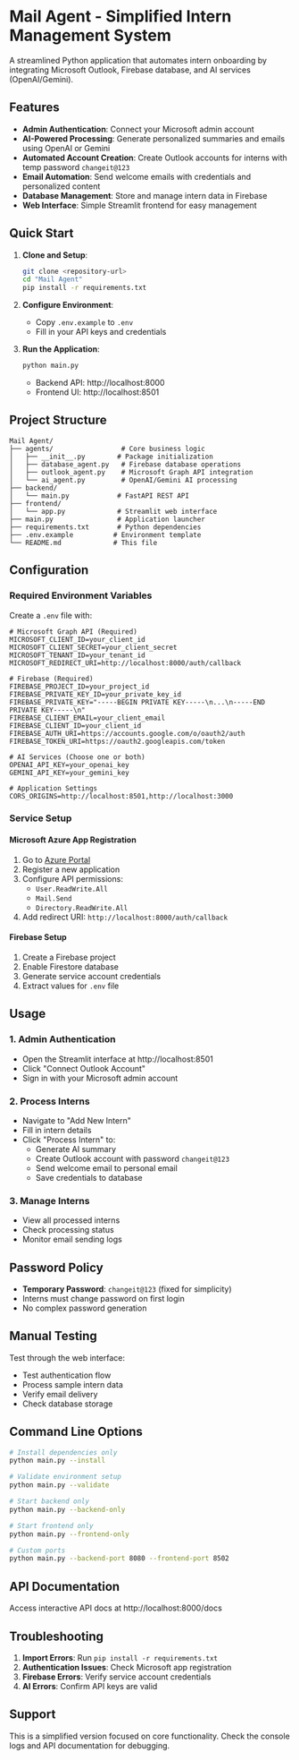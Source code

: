 # Mail Agent - Simplified Intern Management System

A streamlined Python application that automates intern onboarding by integrating Microsoft Outlook, Firebase database, and AI services (OpenAI/Gemini).

## Features

- **Admin Authentication**: Connect your Microsoft admin account
- **AI-Powered Processing**: Generate personalized summaries and emails using OpenAI or Gemini
- **Automated Account Creation**: Create Outlook accounts for interns with temp password `changeit@123`
- **Email Automation**: Send welcome emails with credentials and personalized content
- **Database Management**: Store and manage intern data in Firebase
- **Web Interface**: Simple Streamlit frontend for easy management

## Quick Start

1. **Clone and Setup**:
   ```bash
   git clone <repository-url>
   cd "Mail Agent"
   pip install -r requirements.txt
   ```

2. **Configure Environment**:
   - Copy `.env.example` to `.env`
   - Fill in your API keys and credentials

3. **Run the Application**:
   ```bash
   python main.py
   ```
   - Backend API: http://localhost:8000
   - Frontend UI: http://localhost:8501

## Project Structure

```
Mail Agent/
├── agents/                 # Core business logic
│   ├── __init__.py        # Package initialization
│   ├── database_agent.py   # Firebase database operations
│   ├── outlook_agent.py    # Microsoft Graph API integration
│   └── ai_agent.py         # OpenAI/Gemini AI processing
├── backend/
│   └── main.py            # FastAPI REST API
├── frontend/
│   └── app.py             # Streamlit web interface
├── main.py                # Application launcher
├── requirements.txt       # Python dependencies
├── .env.example          # Environment template
└── README.md             # This file
```

## Configuration

### Required Environment Variables

Create a `.env` file with:

```env
# Microsoft Graph API (Required)
MICROSOFT_CLIENT_ID=your_client_id
MICROSOFT_CLIENT_SECRET=your_client_secret
MICROSOFT_TENANT_ID=your_tenant_id
MICROSOFT_REDIRECT_URI=http://localhost:8000/auth/callback

# Firebase (Required)
FIREBASE_PROJECT_ID=your_project_id
FIREBASE_PRIVATE_KEY_ID=your_private_key_id
FIREBASE_PRIVATE_KEY="-----BEGIN PRIVATE KEY-----\n...\n-----END PRIVATE KEY-----\n"
FIREBASE_CLIENT_EMAIL=your_client_email
FIREBASE_CLIENT_ID=your_client_id
FIREBASE_AUTH_URI=https://accounts.google.com/o/oauth2/auth
FIREBASE_TOKEN_URI=https://oauth2.googleapis.com/token

# AI Services (Choose one or both)
OPENAI_API_KEY=your_openai_key
GEMINI_API_KEY=your_gemini_key

# Application Settings
CORS_ORIGINS=http://localhost:8501,http://localhost:3000
```

### Service Setup

#### Microsoft Azure App Registration
1. Go to [Azure Portal](https://portal.azure.com)
2. Register a new application
3. Configure API permissions:
   - `User.ReadWrite.All`
   - `Mail.Send`
   - `Directory.ReadWrite.All`
4. Add redirect URI: `http://localhost:8000/auth/callback`

#### Firebase Setup
1. Create a Firebase project
2. Enable Firestore database
3. Generate service account credentials
4. Extract values for `.env` file

## Usage

### 1. Admin Authentication
- Open the Streamlit interface at http://localhost:8501
- Click "Connect Outlook Account"
- Sign in with your Microsoft admin account

### 2. Process Interns
- Navigate to "Add New Intern"
- Fill in intern details
- Click "Process Intern" to:
  - Generate AI summary
  - Create Outlook account with password `changeit@123`
  - Send welcome email to personal email
  - Save credentials to database

### 3. Manage Interns
- View all processed interns
- Check processing status
- Monitor email sending logs

## Password Policy

- **Temporary Password**: `changeit@123` (fixed for simplicity)
- Interns must change password on first login
- No complex password generation

## Manual Testing

Test through the web interface:
- Test authentication flow
- Process sample intern data
- Verify email delivery
- Check database storage

## Command Line Options

```bash
# Install dependencies only
python main.py --install

# Validate environment setup
python main.py --validate

# Start backend only
python main.py --backend-only

# Start frontend only  
python main.py --frontend-only

# Custom ports
python main.py --backend-port 8080 --frontend-port 8502
```

## API Documentation

Access interactive API docs at http://localhost:8000/docs

## Troubleshooting

1. **Import Errors**: Run `pip install -r requirements.txt`
2. **Authentication Issues**: Check Microsoft app registration
3. **Firebase Errors**: Verify service account credentials
4. **AI Errors**: Confirm API keys are valid

## Support

This is a simplified version focused on core functionality. Check the console logs and API documentation for debugging.